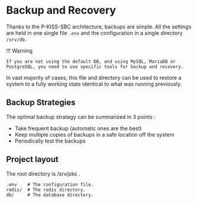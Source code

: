 # Backup and Recovery

Thanks to the P-KISS-SBC architecture, backups are simple.
All the settings are held in one single file `.env` and the configuration in a single directory `/srv/db`.

!!! Warning

    If you are not using the default DB, and using MySQL, MariaDB or PostgreSQL, you need to use specific tools for backup and recovery.

In vast majority of cases, this file and directory can be used to restore a system to a fully working state identical to what was running previously.

## Backup Strategies

The optimal backup strategy can be summarized in 3 points :

* Take frequent backup (automatic ones are the best)
* Keep multiple copies of backups in a safe location off the system
* Periodically test the backups

## Project layout

The root directory is /srv/pks .

    .env    # The configuration file.
    redis/  # The redis directory.
    db/     # The database directory.
